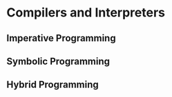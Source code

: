 # Compilers and Interpreters

## Imperative Programming

## Symbolic Programming

## Hybrid Programming


